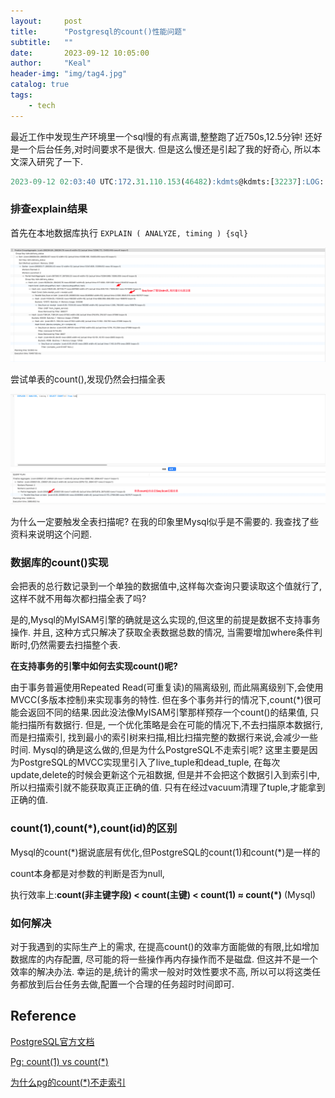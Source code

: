 ```yaml
---
layout:     post
title:      "Postgresql的count()性能问题"
subtitle:   ""
date:       2023-09-12 10:05:00
author:     "Keal"
header-img: "img/tag4.jpg"
catalog: true
tags:
    - tech
---
```


最近工作中发现生产环境里一个sql慢的有点离谱,整整跑了近750s,12.5分钟! 还好是一个后台任务,对时间要求不是很大. 但是这么慢还是引起了我的好奇心, 所以本文深入研究了一下.

```sql
2023-09-12 02:03:40 UTC:172.31.110.153(46482):kdmts@kdmts:[32237]:LOG: duration: 747989.755 ms statement: SELECT count(kdm.kdm.id) AS count, kdm.kdm.delivery_status AS kdm_kdm_delivery_status FROM kdm.kdm JOIN flm.device ON flm.device.dnqualifier = kdm.kdm.dnqualifier JOIN shared.complex ON shared.complex.id = flm.device.complex_id JOIN kdm.receipt ON kdm.receipt.uuid = kdm.kdm.receipt_uuid WHERE flm.device.removed IS false AND shared.complex.complex_uuid IS NOT NULL AND kdm.receipt.from_ingest_service = false GROUP BY kdm.kdm.delivery_status
```

### 排查explain结果

首先在本地数据库执行
`EXPLAIN ( ANALYZE, timing ) {sql}`

![image-20230912101547524](https://raw.githubusercontent.com/kneed/typora_img_respository/main/typora/202309121420178.png)

尝试单表的count(),发现仍然会扫描全表

![image-20230912101733949](https://raw.githubusercontent.com/kneed/typora_img_respository/main/typora/202309121420026.png)

为什么一定要触发全表扫描呢? 在我的印象里Mysql似乎是不需要的. 我查找了些资料来说明这个问题.

### 数据库的count()实现

会把表的总行数记录到一个单独的数据值中,这样每次查询只要读取这个值就行了,这样不就不用每次都扫描全表了吗?

是的,Mysql的MyISAM引擎的确就是这么实现的,但这里的前提是数据不支持事务操作. 并且, 这种方式只解决了获取全表数据总数的情况, 当需要增加where条件判断时,仍然需要去扫描整个表.

**在支持事务的引擎中如何去实现count()呢?**

由于事务普遍使用Repeated Read(可重复读)的隔离级别, 而此隔离级别下,会使用MVCC(多版本控制)来实现事务的特性. 但在多个事务并行的情况下,count(*)很可能会返回不同的结果.因此没法像MyISAM引擎那样预存一个count()的结果值, 只能扫描所有数据行. 但是, 一个优化策略是会在可能的情况下,不去扫描原本数据行,而是扫描索引, 找到最小的索引树来扫描,相比扫描完整的数据行来说,会减少一些时间. Mysql的确是这么做的,但是为什么PostgreSQL不走索引呢? 这里主要是因为PostgreSQL的MVCC实现里引入了live_tuple和dead_tuple, 在每次update,delete的时候会更新这个元祖数据, 但是并不会把这个数据引入到索引中, 所以扫描索引就不能获取真正正确的值. 只有在经过vacuum清理了tuple,才能拿到正确的值.

### count(1),count(*),count(id)的区别

Mysql的count(\*)据说底层有优化,但PostgreSQL的count(1)和count(\*)是一样的

 count本身都是对参数的判断是否为null,

执行效率上:**count(非主键字段) < count(主键) < count(1) ≈ count(\*)**  (Mysql)

### 如何解决

对于我遇到的实际生产上的需求, 在提高count()的效率方面能做的有限,比如增加数据库的内存配置, 尽可能的将一些操作再内存操作而不是磁盘. 但这并不是一个效率的解决办法. 幸运的是,统计的需求一般对时效性要求不高, 所以可以将这类任务都放到后台任务去做,配置一个合理的任务超时时间即可. 

## Reference

[PostgreSQL官方文档](https://www.postgresql.org/docs/8.2/functions-aggregate.html)

[Pg: count(1) vs count(*)](https://www.postgresql.org/message-id/11471.1027875769%40sss.pgh.pa.us)

[为什么pg的count(*)不走索引](https://dba.stackexchange.com/questions/126997/postgresql-not-using-index-during-count)